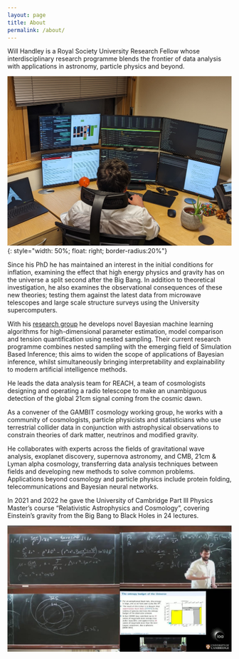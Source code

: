 ```yaml
---
layout: page
title: About
permalink: /about/
---
```



Will Handley is a Royal Society University Research Fellow whose interdisciplinary research programme blends the frontier of data analysis with applications in astronomy, particle physics and beyond.

![Will Handley](/assets/images/computer_1.jpeg){: style="width: 50%; float: right; border-radius:20%"}

Since his PhD he has maintained an interest in the initial conditions for inflation, examining the effect that high energy physics and gravity has on the universe a split second after the Big Bang. In addition to theoretical investigation, he also examines the observational consequences of these new theories; testing them against the latest data from microwave telescopes and large scale structure surveys using the University supercomputers.

With his [research group](students) he develops novel Bayesian machine learning algorithms for high-dimensional parameter estimation, model comparison and tension quantification using nested sampling. Their current research programme combines nested sampling with the emerging field of Simulation Based Inference; this aims to widen the scope of applications of Bayesian inference, whilst simultaneously bringing interpretability and explainability to modern artificial intelligence methods. 

He leads the data analysis team for REACH, a team of cosmologists designing and operating a radio telescope to make an unambiguous detection of the global 21cm signal coming from the cosmic dawn.

As a convener of the GAMBIT cosmology working group, he works with a community of cosmologists, particle physicists and statisticians who use terrestrial collider data in conjunction with astrophysical observations to constrain theories of dark matter, neutrinos and modified gravity.

He collaborates with experts across the fields of gravitational wave analysis, exoplanet discovery, supernova astronomy, and CMB, 21cm & Lyman alpha cosmology, transferring data analysis techniques between fields and developing new methods to solve common problems. Applications beyond cosmology and particle physics include protein folding, telecommunications and Bayesian neural networks.

In 2021 and 2022 he gave the University of Cambridge Part III Physics Master’s course “Relativistic Astrophysics and Cosmology”, covering Einstein’s gravity from the Big Bang to Black Holes in 24 lectures.

![Will Handley](/assets/images/blackboard.png)
